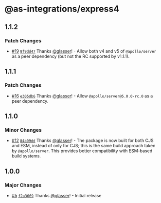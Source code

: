 # @as-integrations/express4

## 1.1.2

### Patch Changes

- [#19](https://github.com/apollo-server-integrations/apollo-server-integration-express4/pull/19) [`8f9dd47`](https://github.com/apollo-server-integrations/apollo-server-integration-express4/commit/8f9dd4765e2786ef44f239237aa673f3b57a629c) Thanks [@glasser](https://github.com/glasser)! - Allow both v4 and v5 of `@apollo/server` as a peer dependency (but not the RC supported by v1.1.1).

## 1.1.1

### Patch Changes

- [#16](https://github.com/apollo-server-integrations/apollo-server-integration-express4/pull/16) [`e305db6`](https://github.com/apollo-server-integrations/apollo-server-integration-express4/commit/e305db61182a72999144d62b70eab2a99a40660c) Thanks [@glasser](https://github.com/glasser)! - Allow `@apollo/server@5.0.0-rc.0` as a peer dependency.

## 1.1.0

### Minor Changes

- [#12](https://github.com/apollo-server-integrations/apollo-server-integration-express4/pull/12) [`84a09dd`](https://github.com/apollo-server-integrations/apollo-server-integration-express4/commit/84a09ddba77467ea0e7ba4fdec449ad60356f9da) Thanks [@glasser](https://github.com/glasser)! - The package is now built for both CJS and ESM, instead of only for CJS; this is the same build approach taken by `@apollo/server`. This provides better compatibility with ESM-based build systems.

## 1.0.0

### Major Changes

- [#5](https://github.com/apollo-server-integrations/apollo-server-integration-express4/pull/5) [`f2a3669`](https://github.com/apollo-server-integrations/apollo-server-integration-express4/commit/f2a3669db1273ac1bb4575fc417a1d291b15c0c4) Thanks [@glasser](https://github.com/glasser)! - Initial release
